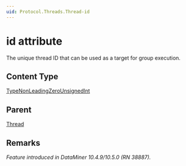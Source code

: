 ```yaml
---
uid: Protocol.Threads.Thread-id
---
```

# id attribute

The unique thread ID that can be used as a target for group execution.

## Content Type

[TypeNonLeadingZeroUnsignedInt](xref:Protocol-TypeNonLeadingZeroUnsignedInt)

## Parent

[Thread](xref:Protocol.Threads.Thread)

## Remarks

*Feature introduced in DataMiner 10.4.9/10.5.0 (RN 38887).*
